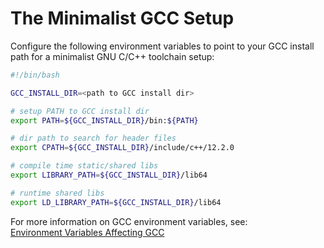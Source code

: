 # The Minimalist GCC Setup

Configure the following environment variables to point to your GCC install path for a minimalist GNU C/C++ toolchain setup:

```bash
#!/bin/bash

GCC_INSTALL_DIR=<path to GCC install dir>

# setup PATH to GCC install dir
export PATH=${GCC_INSTALL_DIR}/bin:${PATH}

# dir path to search for header files
export CPATH=${GCC_INSTALL_DIR}/include/c++/12.2.0

# compile time static/shared libs
export LIBRARY_PATH=${GCC_INSTALL_DIR}/lib64

# runtime shared libs
export LD_LIBRARY_PATH=${GCC_INSTALL_DIR}/lib64
```

For more information on GCC environment variables, see:  
[Environment Variables Affecting GCC](https://gcc.gnu.org/onlinedocs/gcc/Environment-Variables.html)
